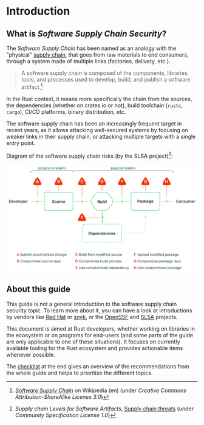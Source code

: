 # Introduction

## What is _Software Supply Chain Security_?

The _Software Supply Chain_ has been named as an analogy with the "physical"
[supply chain](https://en.wikipedia.org/wiki/Supply_chain),
that goes from raw materials to end consumers, through a system made of multiple links
(factories, delivery, etc.).

> A software supply chain is composed of the components, libraries, tools,
and processes used to develop, build, and publish a software artifact.[^wiki]

In the Rust context, it means more specifically the chain from the sources,
the dependencies (whether on crates.io or not),
build toolchain (`rustc`, `cargo`), CI/CD platforms, binary distribution, etc.

The software supply chain has been an increasingly frequent target
in recent years, as it allows attacking well-secured systems
by focusing on weaker links in their supply chain,
or attacking multiple targets with a single entry point.

Diagram of the software supply chain risks (by the SLSA project)[^threats]:

![The supply chains threats, SLSA project](images/supply-chain-threats.svg)

## About this guide

This guide is not a general introduction to the software supply chain security topic.
To learn more about it, you can
have a look at introductions by vendors like [Red Hat](https://www.redhat.com/en/topics/security/what-is-software-supply-chain-security)
or [snyk](https://snyk.io/series/software-supply-chain-security/),
or the [OpenSSF](https://openssf.org/) and [SLSA](https://slsa.dev)
projects.

This document is aimed at Rust developers, whether working on libraries in the ecosystem or on programs
for end-users (and some parts of the guide are only applicable to one of these situations).
It focuses on currently available tooling for the Rust ecosystem and provides actionable items
whenever possible.

The [checklist](./checklist.md) at the end gives an overview of the recommendations from the whole guide
and helps to prioritize the different topics.

[^wiki]: [_Software Supply Chain_](https://en.wikipedia.org/w/index.php?title=Software_supply_chain&oldid=1148357822#cite_note-1) on Wikipedia (en)
(under _Creative Commons Attribution-ShareAlike License 3.0_)

[^threats]: _Supply chain Levels for Software Artifacts_,
[Supply chain threats](https://slsa.dev/spec/v1.0/threats)
(under _Community Specification License 1.0_)
